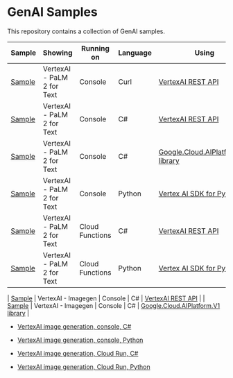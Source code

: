 # GenAI Samples

This repository contains a collection of GenAI samples.

| Sample | Showing | Running on | Language | Using |
| --- | --- | --- | --- | --- |
| [Sample](./vertexai/palm2-text/console/curl/) | VertexAI - PaLM 2 for Text | Console | Curl | [VertexAI REST API](https://cloud.google.com/vertex-ai/docs/reference/rest/v1/projects.locations.publishers.models) |
| [Sample](./vertexai/palm2-text/console/csharp/rest) | VertexAI - PaLM 2 for Text | Console | C# | [VertexAI REST API](https://cloud.google.com/vertex-ai/docs/reference/rest/v1/projects.locations.publishers.models) |
| [Sample](./vertexai/palm2-text/console/csharp/sdk) | VertexAI - PaLM 2 for Text | Console | C# | [Google.Cloud.AIPlatform.V1 library](https://cloud.google.com/dotnet/docs/reference/Google.Cloud.AIPlatform.V1/latest/Google.Cloud.AIPlatform.V1.PredictionServiceClient) |
| [Sample](./vertexai/palm2-text/console/python/sdk)  | VertexAI - PaLM 2 for Text | Console | Python | [Vertex AI SDK for Python](https://cloud.google.com/python/docs/reference/aiplatform/latest/vertexai.language_models.TextGenerationModel) |
| [Sample](./vertexai/palm2-text/functions/csharp/rest) | VertexAI - PaLM 2 for Text | Cloud Functions | C# | [VertexAI REST API](https://cloud.google.com/vertex-ai/docs/reference/rest/v1/projects.locations.publishers.models) |
| [Sample](./vertexai/palm2-text/functions/python/sdk) | VertexAI - PaLM 2 for Text | Cloud Functions | Python | [Vertex AI SDK for Python](https://cloud.google.com/python/docs/reference/aiplatform/latest/vertexai.language_models.TextGenerationModel) |

| [Sample](./vertexai/imagegen/console/csharp/rest) | VertexAI - Imagegen | Console | C# | [VertexAI REST API](https://cloud.google.com/vertex-ai/docs/reference/rest/v1/projects.locations.publishers.models) |
| [Sample](./vertexai/imagegen/console/csharp/sdk) | VertexAI - Imagegen | Console | C# | [Google.Cloud.AIPlatform.V1 library](https://cloud.google.com/dotnet/docs/reference/Google.Cloud.AIPlatform.V1/latest/Google.Cloud.AIPlatform.V1.PredictionServiceClient) |
* [VertexAI image generation, console, C#](./vertexai/imagegen/console/csharp/)

* [VertexAI image generation, console, Python](./vertexai/imagegen/console/python/)
* [VertexAI image generation, Cloud Run, C#](./vertexai/imagegen/run/csharp/)
* [VertexAI image generation, Cloud Run, Python](./vertexai/imagegen/run/python/)
